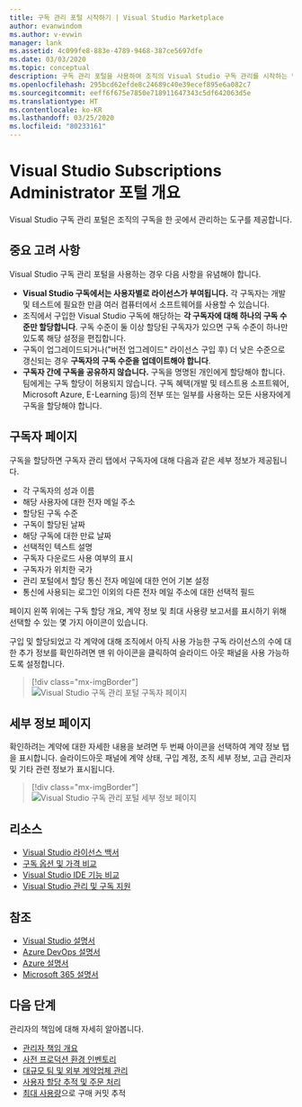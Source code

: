 ```yaml
---
title: 구독 관리 포털 시작하기 | Visual Studio Marketplace
author: evanwindom
ms.author: v-evwin
manager: lank
ms.assetid: 4c099fe8-883e-4789-9468-387ce5697dfe
ms.date: 03/03/2020
ms.topic: conceptual
description: 구독 관리 포털을 사용하여 조직의 Visual Studio 구독 관리를 시작하는 방법을 알아봅니다.
ms.openlocfilehash: 295bcd62efde8c24689c40e39ecef895e6a082c7
ms.sourcegitcommit: eeff6f675e7850e718911647343c5df642063d5e
ms.translationtype: HT
ms.contentlocale: ko-KR
ms.lasthandoff: 03/25/2020
ms.locfileid: "80233161"
---
```

# <a name="overview-of-the-visual-studio-subscriptions-administrator-portal"></a>Visual Studio Subscriptions Administrator 포털 개요

Visual Studio 구독 관리 포털은 조직의 구독을 한 곳에서 관리하는 도구를 제공합니다. 

## <a name="important-considerations"></a>중요 고려 사항
Visual Studio 구독 관리 포털을 사용하는 경우 다음 사항을 유념해야 합니다.
- **Visual Studio 구독에서는 사용자별로 라이선스가 부여됩니다.** 각 구독자는 개발 및 테스트에 필요한 만큼 여러 컴퓨터에서 소프트웨어를 사용할 수 있습니다.
- 조직에서 구입한 Visual Studio 구독에 해당하는 **각 구독자에 대해 하나의 구독 수준만 할당합니다**. 구독 수준이 둘 이상 할당된 구독자가 있으면 구독 수준이 하나만 있도록 해당 설정을 편집합니다.
- 구독이 업그레이드되거나("버전 업그레이드" 라이선스 구입 후) 더 낮은 수준으로 갱신되는 경우 **구독자의 구독 수준을 업데이트해야 합니다**.
- **구독자 간에 구독을 공유하지 않습니다.** 구독을 명명된 개인에게 할당해야 합니다.  팀에게는 구독 할당이 허용되지 않습니다.  구독 혜택(개발 및 테스트용 소프트웨어, Microsoft Azure, E-Learning 등)의 전부 또는 일부를 사용하는 모든 사용자에게 구독을 할당해야 합니다.

## <a name="the-subscribers-page"></a>구독자 페이지
구독을 할당하면 구독자 관리 탭에서 구독자에 대해 다음과 같은 세부 정보가 제공됩니다.
- 각 구독자의 성과 이름
- 해당 사용자에 대한 전자 메일 주소
- 할당된 구독 수준
- 구독이 할당된 날짜
- 해당 구독에 대한 만료 날짜
- 선택적인 텍스트 설명
- 구독자 다운로드 사용 여부의 표시
- 구독자가 위치한 국가
- 관리 포털에서 할당 통신 전자 메일에 대한 언어 기본 설정
- 통신에 사용되는 로그인 이외의 다른 전자 메일 주소에 대한 선택적 필드

페이지 왼쪽 위에는 구독 할당 개요, 계약 정보 및 최대 사용량 보고서를 표시하기 위해 선택할 수 있는 몇 가지 아이콘이 있습니다.

구입 및 할당되었고 각 계약에 대해 조직에서 아직 사용 가능한 구독 라이선스의 수에 대한 추가 정보를 확인하려면 맨 위 아이콘을 클릭하여 슬라이드 아웃 패널을 사용 가능하도록 설정합니다.
> [!div class="mx-imgBorder"]
> ![Visual Studio 구독 관리 포털 구독자 페이지](_img/using-admin-portal/subscribers-page.png)

## <a name="the-details-page"></a>세부 정보 페이지
확인하려는 계약에 대한 자세한 내용을 보려면 두 번째 아이콘을 선택하여 계약 정보 탭을 표시합니다. 슬라이드아웃 패널에 계약 상태, 구입 계정, 조직 세부 정보, 고급 관리자 및 기타 관련 정보가 표시됩니다.
> [!div class="mx-imgBorder"]
> ![Visual Studio 구독 관리 포털 세부 정보 페이지](_img/using-admin-portal/details-page.png)

## <a name="resources"></a>리소스
- [Visual Studio 라이선스 백서](https://visualstudio.microsoft.com/wp-content/uploads/2019/06/Visual-Studio-Licensing-Whitepaper-May-2019.pdf)
- [구독 옵션 및 가격 비교](https://visualstudio.microsoft.com/vs/pricing)
- [Visual Studio IDE 기능 비교](https://visualstudio.microsoft.com/vs/compare)
- [Visual Studio 관리 및 구독 지원](https://visualstudio.microsoft.com/support/support-overview-vs)

## <a name="see-also"></a>참조
- [Visual Studio 설명서](https://docs.microsoft.com/visualstudio/)
- [Azure DevOps 설명서](https://docs.microsoft.com/azure/devops/)
- [Azure 설명서](https://docs.microsoft.com/azure/)
- [Microsoft 365 설명서](https://docs.microsoft.com/microsoft-365/)

## <a name="next-steps"></a>다음 단계
관리자의 책임에 대해 자세히 알아봅니다.
- [관리자 책임 개요](admin-responsibilities.md)
- [사전 프로덕션 환경 인벤토리](admin-inventory.md)
- [대규모 팀 및 외부 계약업체 관리](manage-teams.md)
- [사용자 할당 추적 및 주문 처리](assignments-orders.md)
- [최대 사용량](maximum-usage.md)으로 구매 커밋 추적

